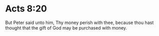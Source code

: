 # Acts 8:20

But Peter said unto him, Thy money perish with thee, because thou hast thought that the gift of God may be purchased with money.